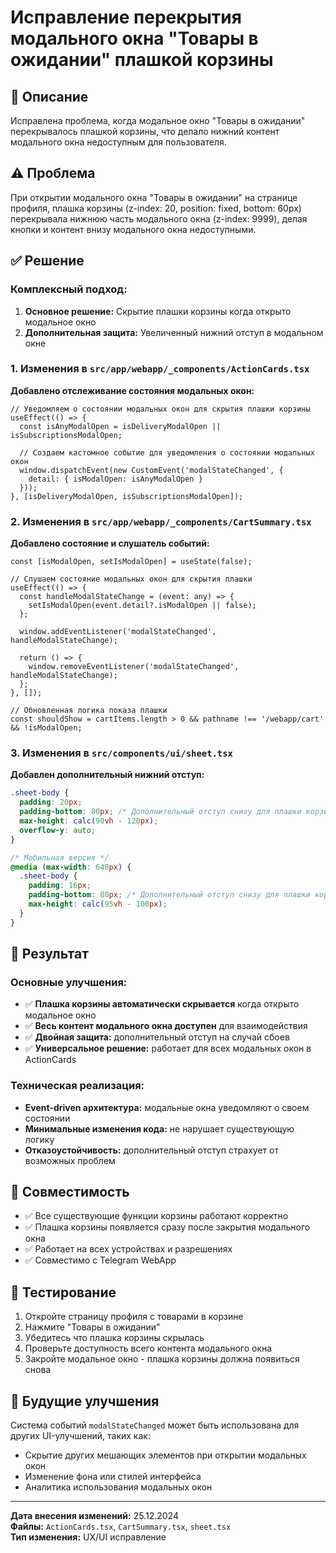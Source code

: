 # Исправление перекрытия модального окна "Товары в ожидании" плашкой корзины

## 📝 Описание
Исправлена проблема, когда модальное окно "Товары в ожидании" перекрывалось плашкой корзины, что делало нижний контент модального окна недоступным для пользователя.

## ⚠️ Проблема
При открытии модального окна "Товары в ожидании" на странице профиля, плашка корзины (z-index: 20, position: fixed, bottom: 60px) перекрывала нижнюю часть модального окна (z-index: 9999), делая кнопки и контент внизу модального окна недоступными.

## ✅ Решение

### Комплексный подход:
1. **Основное решение:** Скрытие плашки корзины когда открыто модальное окно
2. **Дополнительная защита:** Увеличенный нижний отступ в модальном окне

### 1. Изменения в `src/app/webapp/_components/ActionCards.tsx`

**Добавлено отслеживание состояния модальных окон:**

```tsx
// Уведомляем о состоянии модальных окон для скрытия плашки корзины
useEffect(() => {
  const isAnyModalOpen = isDeliveryModalOpen || isSubscriptionsModalOpen;
  
  // Создаем кастомное событие для уведомления о состоянии модальных окон
  window.dispatchEvent(new CustomEvent('modalStateChanged', {
    detail: { isModalOpen: isAnyModalOpen }
  }));
}, [isDeliveryModalOpen, isSubscriptionsModalOpen]);
```

### 2. Изменения в `src/app/webapp/_components/CartSummary.tsx`

**Добавлено состояние и слушатель событий:**

```tsx
const [isModalOpen, setIsModalOpen] = useState(false);

// Слушаем состояние модальных окон для скрытия плашки
useEffect(() => {
  const handleModalStateChange = (event: any) => {
    setIsModalOpen(event.detail?.isModalOpen || false);
  };

  window.addEventListener('modalStateChanged', handleModalStateChange);

  return () => {
    window.removeEventListener('modalStateChanged', handleModalStateChange);
  };
}, []);

// Обновленная логика показа плашки
const shouldShow = cartItems.length > 0 && pathname !== '/webapp/cart' && !isModalOpen;
```

### 3. Изменения в `src/components/ui/sheet.tsx`

**Добавлен дополнительный нижний отступ:**

```css
.sheet-body {
  padding: 20px;
  padding-bottom: 80px; /* Дополнительный отступ снизу для плашки корзины */
  max-height: calc(90vh - 120px);
  overflow-y: auto;
}

/* Мобильная версия */
@media (max-width: 640px) {
  .sheet-body {
    padding: 16px;
    padding-bottom: 80px; /* Дополнительный отступ снизу для плашки корзины */
    max-height: calc(95vh - 100px);
  }
}
```

## 🎯 Результат

### Основные улучшения:
- ✅ **Плашка корзины автоматически скрывается** когда открыто модальное окно
- ✅ **Весь контент модального окна доступен** для взаимодействия
- ✅ **Двойная защита:** дополнительный отступ на случай сбоев
- ✅ **Универсальное решение:** работает для всех модальных окон в ActionCards

### Техническая реализация:
- **Event-driven архитектура:** модальные окна уведомляют о своем состоянии
- **Минимальные изменения кода:** не нарушает существующую логику
- **Отказоустойчивость:** дополнительный отступ страхует от возможных проблем

## 🔄 Совместимость
- ✅ Все существующие функции корзины работают корректно
- ✅ Плашка корзины появляется сразу после закрытия модального окна
- ✅ Работает на всех устройствах и разрешениях
- ✅ Совместимо с Telegram WebApp

## 📱 Тестирование
1. Откройте страницу профиля с товарами в корзине
2. Нажмите "Товары в ожидании"
3. Убедитесь что плашка корзины скрылась
4. Проверьте доступность всего контента модального окна
5. Закройте модальное окно - плашка корзины должна появиться снова

## 🔮 Будущие улучшения
Система событий `modalStateChanged` может быть использована для других UI-улучшений, таких как:
- Скрытие других мешающих элементов при открытии модальных окон
- Изменение фона или стилей интерфейса
- Аналитика использования модальных окон

---
**Дата внесения изменений:** 25.12.2024  
**Файлы:** `ActionCards.tsx`, `CartSummary.tsx`, `sheet.tsx`  
**Тип изменения:** UX/UI исправление 